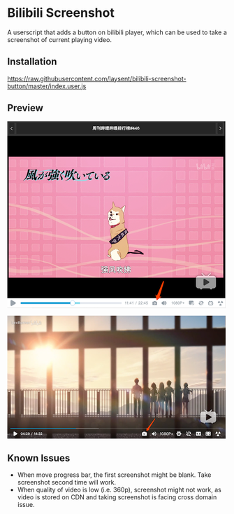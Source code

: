# Bilibili Screenshot

A userscript that adds a button on bilibili player, which can be used to take a screenshot of current playing video.

## Installation

<https://raw.githubusercontent.com/laysent/bilibili-screenshot-button/master/index.user.js>

## Preview

![screenshot of bangumi player](player_screenshot_A.png)

![screenshot of video player](player_screenshot_B.png)

## Known Issues

+ When move progress bar, the first screenshot might be blank. Take screenshot second time will work.
+ When quality of video is low (i.e. 360p), screenshot might not work, as video is stored on CDN and taking screenshot is facing cross domain issue.
